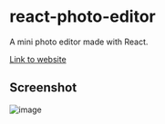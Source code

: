 # react-photo-editor

A mini photo editor made with React.

[Link to website](http://ezzylan.github.io/react-photo-editor)

## Screenshot

![image](https://user-images.githubusercontent.com/66157842/117533070-439f8500-b01d-11eb-938c-9590ebfccb95.png)
